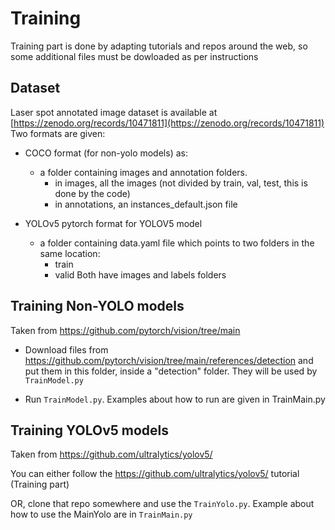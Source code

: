 # Training

Training part is done by adapting tutorials and repos around the web, so some additional files must be 
dowloaded as per instructions

## Dataset
Laser spot annotated image dataset is available at [https://zenodo.org/records/10471811](https://zenodo.org/records/10471811)  
Two formats are given:
- COCO format (for non-yolo models) as:
  - a folder containing images and annotation folders.    
    - in images, all the images (not divided by train, val, test, this is done by the code)
    - in annotations, an instances_default.json file 

- YOLOv5 pytorch format for YOLOV5 model
  - a folder containing data.yaml file which points to two folders in the same location:
    - train
    - valid
    Both have images and labels folders


## Training Non-YOLO models

Taken from https://github.com/pytorch/vision/tree/main

- Download files from https://github.com/pytorch/vision/tree/main/references/detection and put them in this folder, inside a "detection" folder. 
  They will be used by `TrainModel.py`

- Run `TrainModel.py`. Examples about how to run are given in TrainMain.py

## Training YOLOv5 models

Taken from https://github.com/ultralytics/yolov5/

You can either follow the https://github.com/ultralytics/yolov5/ tutorial (Training part)

OR, clone that repo somewhere and use the `TrainYolo.py`. Example about how to use the MainYolo are in `TrainMain.py`
